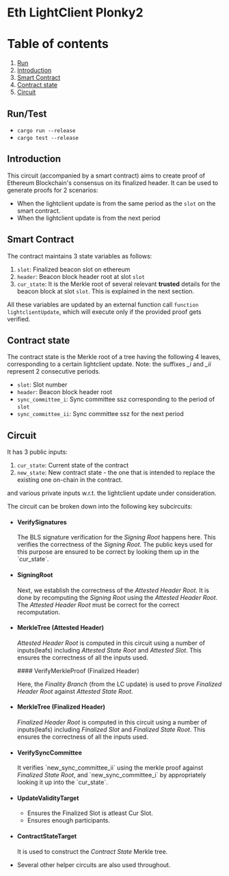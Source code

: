 # Eth LightClient Plonky2

# Table of contents
1. [Run](#run)
2. [Introduction](#introduction)
3. [Smart Contract](#smart-contract)
4. [Contract state](#contract-state)
5. [Circuit](#circuit)

## Run/Test
- `cargo run --release`
- `cargo test --release`

## Introduction
This circuit (accompanied by a smart contract) aims to create proof of Ethereum Blockchain's consensus on its finalized header.
It can be used to generate proofs for 2 scenarios:
- When the lightclient update is from the same period as the `slot` on the smart contract.
- When the lightclient update is from the next period

## Smart Contract
The contract maintains 3 state variables as follows:
1. `slot`: Finalized beacon slot on ethereum
2. `header`: Beacon block header root at slot `slot`
3. `cur_state`: It is the Merkle root of several relevant <b>trusted</b> details for the beacon block at slot `slot`. This is explained in the next section.

All these variables are updated by an external function call `function lightclientUpdate`, which will execute only if the provided proof gets verified.

## Contract state
The contract state is the Merkle root of a tree having the following 4 leaves, corresponding to a certain lightclient update. Note: the suffixes *_i* and *_ii* represent 2 consecutive periods.
- `slot`: Slot number
- `header`: Beacon block header root
- `sync_committee_i`: Sync committee ssz corresponding to the period of `slot`
- `sync_committee_ii`: Sync committee ssz for the next period

## Circuit
It has 3 public inputs:
1. `cur_state`: Current state of the contract
2. `new_state`: New contract state - the one that is intended to replace the existing one on-chain in the contract.

and various private inputs w.r.t. the lightclient update under consideration.

The circuit can be broken down into the following key subcircuits:
- #### VerifySignatures
  <p>The BLS signature verification for the <i>Signing Root</i> happens here. This verifies the correctness of the <i>Signing Root</i>. The public keys used for this purpose are ensured to be correct by looking them up in the `cur_state`.
- #### SigningRoot
  <p>Next, we establish the correctness of the <i>Attested Header Root</i>. It is done by recomputing the <i>Signing Root</i> using the <i>Attested Header Root</i>. The <i>Attested Header Root</i> must be correct for the correct recomputation.</p>
- #### MerkleTree (Attested Header)
  <p><i>Attested Header Root</i> is computed in this circuit using a number of inputs(leafs) including <i>Attested State Root</i> and <i> Attested Slot</i>. This ensures the correctness of all the inputs used.</p>
  #### VerifyMerkleProof (Finalized Header)
  <p>Here, the <i>Finality Branch</i> (from the LC update) is used to prove <i>Finalized Header Root</i> against <i>Attested State Root</i>.</p>
- #### MerkleTree (Finalized Header)
  <p><i>Finalized Header Root</i> is computed in this circuit using a number of inputs(leafs) including <i> Finalized Slot</i> and <i>Finalized State Root</i>. This ensures the correctness of all the inputs used.</p>
- #### VerifySyncCommittee
  <p>It verifies `new_sync_committee_ii` using the merkle proof against <i>Finalized State Root</i>, and  `new_sync_committee_i` by appropriately looking it up into the `cur_state`.</p>
- #### UpdateValidityTarget
  - Ensures the Finalized Slot is atleast Cur Slot.
  - Ensures enough participants.
- #### ContractStateTarget
  <p>It is used to construct the <i>Contract State</i> Merkle tree.
- Several other helper circuits are also used throughout.